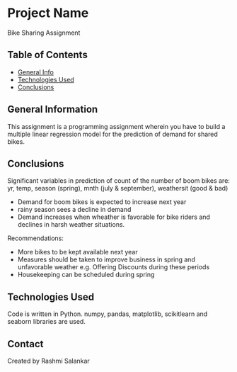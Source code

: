 # Project Name
Bike Sharing Assignment

## Table of Contents
* [General Info](#general-information)
* [Technologies Used](#technologies-used)
* [Conclusions](#conclusions)

## General Information
This assignment is a programming assignment wherein you have to build a multiple linear regression model for the prediction of demand for shared bikes.


## Conclusions
Significant variables in prediction of count of the number of boom bikes are:
yr, temp, season (spring), mnth (july & september), weathersit (good & bad)
- Demand for boom bikes is expected to increase next year
- rainy season sees a decline in demand
- Demand increases when wheather is favorable for bike riders and declines in harsh weather situations.


Recommendations:
- More bikes to be kept available next year
- Measures should be taken to improve business in spring and unfavorable weather e.g. Offering Discounts during these periods
- Housekeeping can be scheduled during spring

## Technologies Used
Code is written in Python.
numpy, pandas, matplotlib, scikitlearn and seaborn libraries are used.

## Contact
Created by Rashmi Salankar
